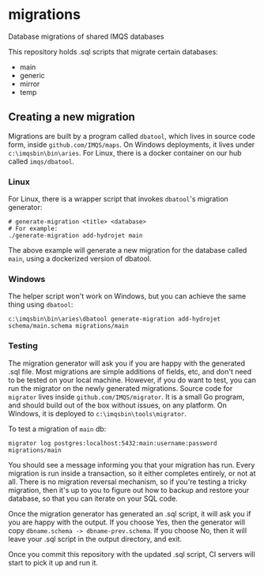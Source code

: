 # migrations
Database migrations of shared IMQS databases

This repository holds .sql scripts that migrate certain databases:
* main
* generic
* mirror
* temp

## Creating a new migration
Migrations are built by a program called `dbatool`, which lives in source code form, inside `github.com/IMQS/maps`. On Windows deployments, it lives under `c:\imqsbin\bin\aries`. For Linux, there is a docker container on our hub called `imqs/dbatool`.

### Linux
For Linux, there is a wrapper script that invokes `dbatool`'s migration generator:

    # generate-migration <title> <database>
    # For example:
    ./generate-migration add-hydrojet main

The above example will generate a new migration for the database called `main`, using a dockerized version of dbatool.

### Windows
The helper script won't work on Windows, but you can achieve the same thing using `dbatool`:

    c:\imqsbin\bin\aries\dbatool generate-migration add-hydrojet schema/main.schema migrations/main

### Testing
The migration generator will ask you if you are happy with the generated .sql file. Most migrations are simple additions of fields, etc, and don't need to be tested on your local machine. However, if you do want to test, you can run the migrator on the newly generated migrations. Source code for `migrator` lives inside `github.com/IMQS/migrator`. It is a small Go program, and should build out of the box without issues, on any platform. On Windows, it is deployed to `c:\imqsbin\tools\migrator`.

To test a migration of `main` db:

    migrator log postgres:localhost:5432:main:username:password migrations/main

You should see a message informing you that your migration has run. Every migration is run inside a transaction, so it either completes entirely, or not at all. There is no migration reversal mechanism, so if you're testing a tricky migration, then it's up to you to figure out how to backup and restore your database, so that you can iterate on your SQL code.

Once the migration generator has generated an .sql script, it will ask you if you are happy with the output. If you choose Yes, then the generator will copy `dbname.schema -> dbname-prev.schema`. If you choose No, then it will leave your .sql script in the output directory, and exit.

Once you commit this repository with the updated .sql script, CI servers will start to pick it up and run it.
